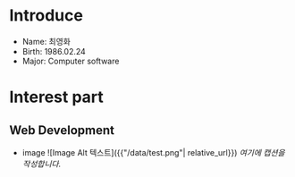 # Introduce
* Name: 최영화
* Birth: 1986.02.24
* Major: Computer software

# Interest part
## Web Development

* image
![Image Alt 텍스트]({{"/data/test.png"| relative_url}})
*여기에 캡션을 작성합니다.*